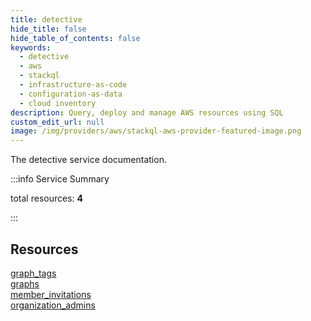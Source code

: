 ```yaml
---
title: detective
hide_title: false
hide_table_of_contents: false
keywords:
  - detective
  - aws
  - stackql
  - infrastructure-as-code
  - configuration-as-data
  - cloud inventory
description: Query, deploy and manage AWS resources using SQL
custom_edit_url: null
image: /img/providers/aws/stackql-aws-provider-featured-image.png
---
```


The detective service documentation.

:::info Service Summary

<div class="row">
<div class="providerDocColumn">
<span>total resources:&nbsp;<b>4</b></span><br />
</div>
</div>

:::

## Resources
<div class="row">
<div class="providerDocColumn">
<a href="/providers/aws/detective/graph_tags/">graph_tags</a><br />
<a href="/providers/aws/detective/graphs/">graphs</a>
</div>
<div class="providerDocColumn">
<a href="/providers/aws/detective/member_invitations/">member_invitations</a><br />
<a href="/providers/aws/detective/organization_admins/">organization_admins</a>
</div>
</div>